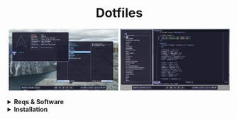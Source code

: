 <h1 align="center">Dotfiles</h1>

<p align="middle">
  <img src="assets/1.png" width="49%"/>
  <img src="assets/2.png" width="49%"/>
</p>

<details>
  <summary><b>Reqs & Software</b></summary>
  <br>

  **hyprland ( *wm* )**\
  **waybar ( *bar* )**\
  **fuzzel ( *app.menu* )**\
  **clipman ( *clipb.* )**\
  **grimblast ( *screensh.* )**\
  **swww ( *wallp.daemon* )**\
  **ly ( *displ.m* )**

  **foot ( *term* )**\
  **fish ( *shell* )**\
  **yazi ( *file.m* )**\
  **helix ( *editor* )**\
  **bottom ( *sys.mon* )**\
  **fastfetch ( *fetch* )**\
  **eza ( *cd* )**\
  **fzf ( *findin'* )**\
  **less ( *pager* )**

  **firefox ( *browser* )**

  **catppuccin-gtk-theme-mocha**\
  **bibata-cursor-theme**\
  **ttf-firacode-nerd**\
  **archlinux-wallpaper**
</details>

<details>
  <summary><b>Installation</b></summary>
  <br>

  Installing software
  ```sh
  sudo pacman -Suy
  
  sudo pacman -S hyprland waybar fuzzel clipman swww ly \
  foot fish yazi helix fastfetch eza fzf less \
  firefox ttf-firacode-nerd archlinux-wallpaper
  
  yay -S grimblast-git bottom-git \
  catppuccin-gtk-theme-mocha bibata-cursor-theme
  ```
  Copying config files
  ```sh
  git clone https://github.com/floaaat/dotfiles.git ~/floaaat-dotfiles/
  cp ~/floaaat-dotfiles/.config/* ~/.config/
  ```
  Changing shell to fish
  ```sh
  sudo chsh -s /usr/bin/fish
  ```
  Enabling ly.service
  ```sh
  sudo systemctl enable ly.service
  ```
</details>
